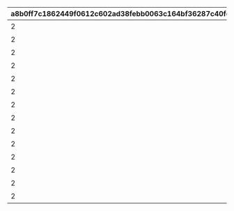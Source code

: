 |a8b0ff7c1862449f0612c602ad38febb0063c164bf36287c40fde7e5477f511d|6b55e52633627ff10ce5252e339d317d2c98a4634e365e3b6f25bcc918fc9fa5|e1224321b7ffe6a2deea5e8d805b93446dbf94ba5a5a3ea30142659436e53dce|e15fe041c19e236b20c09b9df27757dea5b669e15ec4ab708fb77a8bdc9fcb86|a33b6926d5873b238b579f35661afe49e5e461c39fa24a4b0919872ecf5ca85f|595394405f31ad4681ee91b4c63c4a36988595ce3cda31c7d12b6fe51bf6d1fb|86849ed60d7d9e898815c1d4cd855db70cc77a0c1df426bab594c49dc465800d|525b9135a3581d2159c4aab66b47af530ea14e34e812dfc909e1bac1aab9a933|6fe9c29a90eafa13cd80e2e6a122f697c0762ce79e9da852df11b24cdb6a9091|4798e94e11a1ba1cdfa2ccb3e9bfa8a22d312f4d06c70771909893a44a26c35b|7edcbc43327066b059b6c3cbd5826eafe967e2304fe44926140000e2653c0d61|09a8cc7d8e182f0b03b29143eef6e36084eee5f5183a6f8724cdc02604844d8f|
| --- | --- | --- | --- | --- | --- | --- | --- | --- | --- | --- | --- |
|2|★3確定 アニメガチャチケット （プリンセスコネクト！Re:Dive 1）|80001_2|1|1|0|24005|80001|80001_3|80000|1|80001_1|
|2|★3確定 アニメガチャチケット （プリンセスコネクト！Re:Dive 2）|80002_2|1|1|0|24006|80002|80002_3|80000|1|80002_1|
|2|★3確定 アニメガチャチケット （プリンセスコネクト！Re:Dive 3）|80003_2|1|1|0|24007|80003|80003_3|80000|1|80003_1|
|2|★3確定 アニメガチャチケット （プリンセスコネクト！Re:Dive 4）|80004_2|1|1|0|24008|80004|80004_3|80000|1|80004_1|
|2|★3確定 プリコネフェス記念ガチャチケット|80005_2|1|1|0|24009|80005|80005_3|80000|1|80005_1|
|2|★3確定 プリコネフェス2022記念ガチャチケット|80006_2|1|1|0|24010|80006|80006_3|80000|1|80006_1|
|2|★3確定アニメガチャチケット プリンセスコネクト！Re:Dive Season2 1|80007_2|1|1|0|24011|80007|80007_3|80000|1|80007_1|
|2|★3確定アニメガチャチケット プリンセスコネクト！Re:Dive Season2 2|80008_2|1|1|0|24012|80008|80008_3|80000|1|80008_1|
|2|★3確定アニメガチャチケット プリンセスコネクト！Re:Dive Season2 3|80009_2|1|1|0|24013|80009|80009_3|80000|1|80009_1|
|2|★3確定 プリコネフェス2023記念ガチャチケット|80010_2|1|1|0|24014|80010|80010_3|80000|1|80010_1|
|2|★3確定 5周年記念ガチャチケット|80011_2|1|1|0|24015|80011|80011_3|80000|1|80011_1|
|2|★3確定 スタートダッシュガチャチケット|80012_2|1|1|0|24016|80012|80012_3|80000|1|80012_1|
|2|★3確定 プリコネフェス2024記念ガチャチケット|80013_2|1|1|0|24017|80013|80013_3|80000|1|80013_1|
|2|★3確定 プリコネフェス2025記念ガチャチケット|80014_2|1|1|0|24018|80014|80014_3|80000|1|80014_1|
